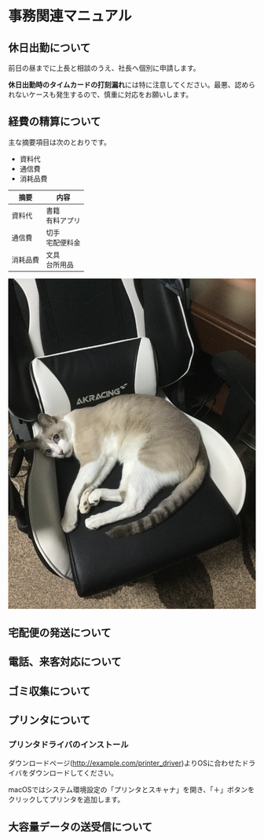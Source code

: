 # 事務関連マニュアル
## 休日出勤について
前日の昼までに上長と相談のうえ、社長へ個別に申請します。

**休日出勤時のタイムカードの打刻漏れ**には特に注意してください。最悪、認められないケースも発生するので、慎重に対応をお願いします。

## 経費の精算について
主な摘要項目は次のとおりです。
- 資料代
- 通信費
- 消耗品費

|摘要 |内容
|--|--
|資料代   |書籍<br>有料アプリ
|通信費   |切手<br>宅配便料金
|消耗品費 |文具<br>台所用品

![猫画像](img/cat.JPG)

## 宅配便の発送について
## 電話、来客対応について
## ゴミ収集について
## プリンタについて
### プリンタドライバのインストール
ダウンロードページ(http://example.com/printer_driver)よりOSに合わせたドライバをダウンロードしてください。

macOSではシステム環境設定の「プリンタとスキャナ」を開き、「＋」ボタンをクリックしてプリンタを追加します。

## 大容量データの送受信について
